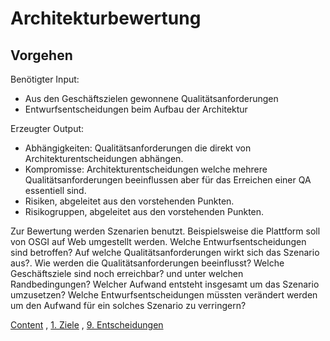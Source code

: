 Architekturbewertung
====================

Vorgehen
--------

Benötigter Input:

* Aus den Geschäftszielen gewonnene Qualitätsanforderungen
* Entwurfsentscheidungen beim Aufbau der Architektur


Erzeugter Output:

* Abhängigkeiten: Qualitätsanforderungen die direkt von Architekturentscheidungen abhängen. 
* Kompromisse: Architekturentscheidungen welche mehrere Qualitätsanforderungen beeinflussen aber für das Erreichen einer QA essentiell sind. 
* Risiken, abgeleitet aus den vorstehenden Punkten.
* Risikogruppen, abgeleitet aus den vorstehenden Punkten.

Zur Bewertung werden Szenarien benutzt. Beispielsweise die Plattform soll von OSGI auf Web umgestellt werden. Welche 
Entwurfsentscheidungen sind betroffen? Auf welche Qualitätsanforderungen wirkt sich das Szenario aus?. Wie werden die 
Qualitätsanforderungen beeinflusst? Welche Geschäftsziele sind noch erreichbar? und unter welchen Randbedingungen? 
Welcher Aufwand entsteht insgesamt um das Szenario umzusetzen? Welche Entwurfsentscheidungen müssten verändert werden um
den Aufwand für ein solches Szenario zu verringern?


[Content](index.md) , [1. Ziele](1_Ziele.md) , [9. Entscheidungen](9_Entscheidungen.md)
